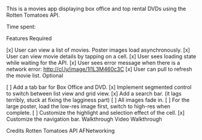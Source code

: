This is a movies app displaying box office and top rental DVDs using the Rotten Tomatoes API.

Time spent: <Number of hours spent>

Features
Required

[x] User can view a list of movies. Poster images load asynchronously.
[x] User can view movie details by tapping on a cell.
[x] User sees loading state while waiting for the API.
[x] User sees error message when there is a network error: http://cl.ly/image/1l1L3M460c3C
[x] User can pull to refresh the movie list.
Optional

[ ] Add a tab bar for Box Office and DVD.
[x] Implement segmented control to switch between list view and grid view.
[x] Add a search bar. (it lags terribly, stuck at fixing the lagginess part) 
[ ] All images fade in.
[ ] For the large poster, load the low-res image first, switch to high-res when complete.
[ ] Customize the highlight and selection effect of the cell.
[x] Customize the navigation bar.
Walkthrough
Video Walkthrough

Credits
Rotten Tomatoes API
AFNetworking
